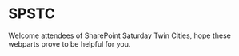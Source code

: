 # SPSTC

Welcome attendees of SharePoint Saturday Twin Cities, hope these webparts prove to be helpful for you.

